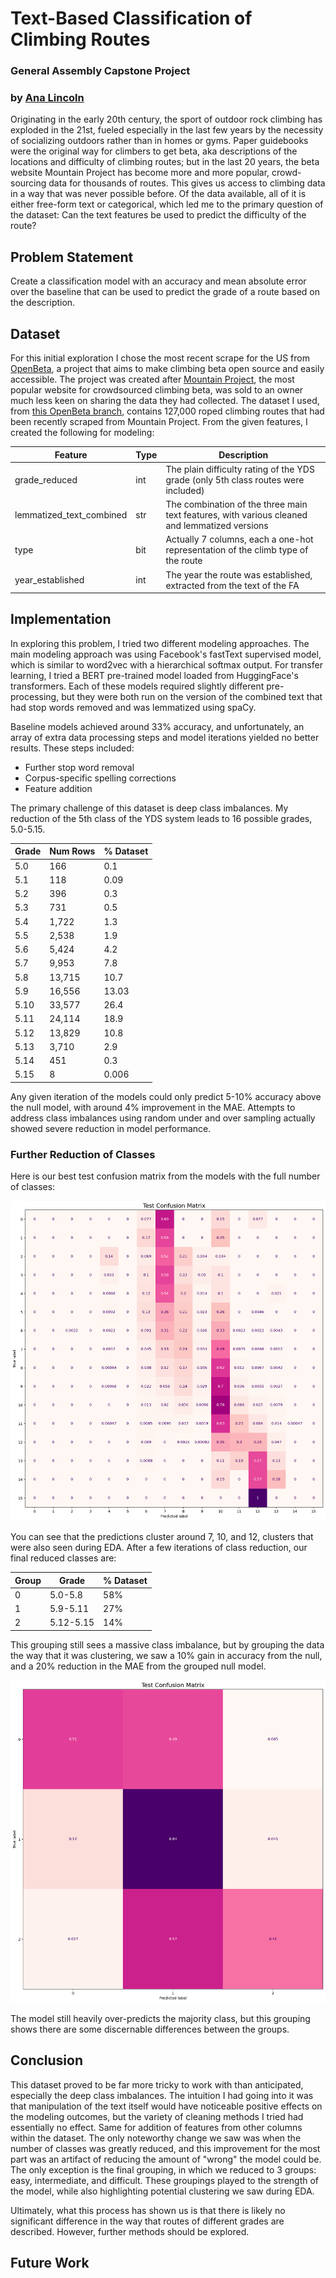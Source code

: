 # Text-Based Classification of Climbing Routes
### General Assembly Capstone Project 
### by [Ana Lincoln](https://www.linkedin.com/in/ana-lincoln/)
Originating in the early 20th century, the sport of outdoor rock climbing has exploded in the 21st, fueled especially in the last few years by the necessity of socializing outdoors rather than in homes or gyms. Paper guidebooks were the original way for climbers to get beta, aka descriptions of the locations and difficulty of climbing routes; but in the last 20 years, the beta website Mountain Project has become more and more popular, crowd-sourcing data for thousands of routes. This gives us access to climbing data in a way that was never possible before. Of the data available, all of it is either free-form text or categorical, which led me to the primary question of the dataset: Can the text features be used to predict the difficulty of the route? 

## Problem Statement
Create a classification model with an accuracy and mean absolute error over the baseline that can be used to predict the grade of a route based on the description.

## Dataset
For this initial exploration I chose the most recent scrape for the US from [OpenBeta](https://openbeta.io/), a project that aims to make climbing beta open source and easily accessible. The project was created after [Mountain Project](https://www.mountainproject.com/), the most popular website for crowdsourced climbing beta, was sold to an owner much less keen on sharing the data they had collected. The dataset I used, from [this OpenBeta branch](https://github.com/OpenBeta/climbing-data/tree/next), contains 127,000 roped climbing routes that had been recently scraped from Mountain Project. From the given features, I created the following for modeling:

| Feature                  | Type | Description                                                                                   |
|--------------------------|------|-----------------------------------------------------------------------------------------------|
| grade_reduced            | int  | The plain difficulty rating of the YDS grade (only 5th class routes were included)            |
| lemmatized_text_combined | str  | The combination of the three main text features, with various cleaned and lemmatized versions |
| type                     | bit  | Actually 7 columns, each a one-hot representation of the climb type of the route              |
| year_established         | int  | The year the route was established, extracted from the text of the FA                         |

## Implementation
In exploring this problem, I tried two different modeling approaches. The main modeling approach was using Facebook's fastText supervised model, which is similar to word2vec with a hierarchical softmax output. For transfer learning, I tried a BERT pre-trained model loaded from HuggingFace's transformers. Each of these models required slightly different pre-processing, but they were both run on the version of the combined text that had stop words removed and was lemmatized using spaCy. 

Baseline models achieved around 33% accuracy, and unfortunately, an array of extra data processing steps and model iterations yielded no better results. These steps included:
- Further stop word removal
- Corpus-specific spelling corrections
- Feature addition

The primary challenge of this dataset is deep class imbalances. My reduction of the 5th class of the YDS system leads to 16 possible grades, 5.0-5.15. 

| Grade | Num Rows | % Dataset |
|-------|----------|-----------|
| 5.0   | 166      | 0.1       |
| 5.1   | 118      | 0.09      |
| 5.2   | 396      | 0.3       |
| 5.3   | 731      | 0.5       |
| 5.4   | 1,722    | 1.3       |
| 5.5   | 2,538    | 1.9       |
| 5.6   | 5,424    | 4.2       |
| 5.7   | 9,953    | 7.8       |
| 5.8   | 13,715   | 10.7      |
| 5.9   | 16,556   | 13.03     |
| 5.10  | 33,577   | 26.4      |
| 5.11  | 24,114   | 18.9      |
| 5.12  | 13,829   | 10.8      |
| 5.13  | 3,710    | 2.9       |
| 5.14  | 451      | 0.3       |
| 5.15  | 8        | 0.006     |

Any given iteration of the models could only predict 5-10% accuracy above the null model, with around 4% improvement in the MAE. Attempts to address class imbalances using random under and over sampling actually showed severe reduction in model performance.

### Further Reduction of Classes
Here is our best test confusion matrix from the models with the full number of classes:

![Final Test Confusion Matrix with Full Classes](./archive/fullclassesmatrix.png)

You can see that the predictions cluster around 7, 10, and 12, clusters that were also seen during EDA. After a few iterations of class reduction, our final reduced classes are:

| Group | Grade     | % Dataset |
|-------|-----------|-----------|
| 0     | 5.0-5.8   | 58%       |
| 1     | 5.9-5.11  | 27%       |
| 2     | 5.12-5.15 | 14%       |

This grouping still sees a massive class imbalance, but by grouping the data the way that it was clustering, we saw a 10% gain in accuracy from the null, and a 20% reduction in the MAE from the grouped null model.

![Final Test Confusion Matrix with Reduced Classes](./archive/3groupstestmatrix.png)

The model still heavily over-predicts the majority class, but this grouping shows there are some discernable differences between the groups.

## Conclusion
This dataset proved to be far more tricky to work with than anticipated, especially the deep class imbalances. The intuition I had going into it was that manipulation of the text itself would have noticeable positive effects on the modeling outcomes, but the variety of cleaning methods I tried had essentially no effect. Same for addition of features from other columns within the dataset. The only noteworthy change we saw was when the number of classes was greatly reduced, and this improvement for the most part was an artifact of reducing the amount of "wrong" the model could be. The only exception is the final grouping, in which we reduced to 3 groups: easy, intermediate, and difficult. These groupings played to the strength of the model, while also highlighting potential clustering we saw during EDA. 

Ultimately, what this process has shown us is that there is likely no significant difference in the way that routes of different grades are described. However, further methods should be explored.

## Future Work

